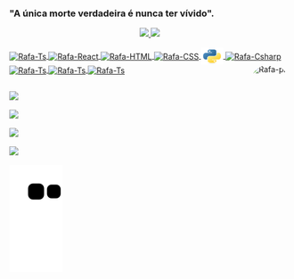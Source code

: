 ### "A única morte verdadeira é nunca ter vívido".

<div align="center">

  <a href="https://github.com/BrenoJorge">

  <img height="180em" src="https://github-readme-stats.vercel.app/api?username=BrenoJorge&show_icons=true&theme=radical&include_all_commits=true&count_private=true"/>

  <img height="100em" src="https://github-readme-stats.vercel.app/api/top-langs/?username=BrenoJorge&layout=compact&langs_count=7&theme=radical"/>

</div>

<div style="display: inline_block"><br>

 
                                                             

  <img align="center" alt="Rafa-Ts" height="30" width="40" src="https://cdn.jsdelivr.net/gh/devicons/devicon/icons/android/android-original.svg">

  <img align="center" alt="Rafa-React" height="30" width="40" src="https://cdn.jsdelivr.net/gh/devicons/devicon/icons/apple/apple-original.svg">

  <img align="center" alt="Rafa-HTML" height="30" width="40" src="https://img.icons8.com/external-justicon-lineal-color-justicon/64/000000/external-html-responsive-web-design-justicon-lineal-color-justicon.png">

  <img align="center" alt="Rafa-CSS" height="30" width="40" src="https://cdn.jsdelivr.net/gh/devicons/devicon/icons/linux/linux-original.svg">

  <img align="center" alt="Rafa-Python" height="30" width="40" src="https://raw.githubusercontent.com/devicons/devicon/master/icons/python/python-original.svg">

  <img align="center" alt="Rafa-Csharp" height="30" width="40" src="https://img.icons8.com/color/96/000000/serial-tasks.png">

  <img align="right" alt="Rafa-pic" height="150" style="border-radius:50px;" src="https://media.discordapp.net/attachments/750520517777424454/936357230591221790/desconhecido.gif"/>

  
  <img align="center" alt="Rafa-Ts" height="30" width="40" src="https://cdn.jsdelivr.net/gh/devicons/devicon/icons/java/java-original-wordmark.svg">
  
  <img align="center" alt="Rafa-Ts" height="30" width="40" src="https://img.icons8.com/external-vitaliy-gorbachev-lineal-color-vitaly-gorbachev/60/000000/external-hacker-cryptocurrency-vitaliy-gorbachev-lineal-color-vitaly-gorbachev">

  
  <img align="center" alt="Rafa-Ts" height="30" width="40" src="https://cdn.jsdelivr.net/gh/devicons/devicon/icons/windows8/windows8-original.svg">

  
  
  
  
  
  
</div>

  

  ##

 

<div> 

  <a href="https://api.whatsapp.com/send?phone=5519996023463&text=Oi, tudo bem? Peguei seu número no git hub" target="_blank"><img src="https://img.shields.io/badge/WhatsApp-25D366?style=for-the-badge&logo=whatsapp&logoColor=white" target="_blank"></a>

  <a href="https://www.instagram.com/breno_jorgee/" target="_blank"><img src="https://img.shields.io/badge/-Instagram-%23E4405F?style=for-the-badge&logo=instagram&logoColor=white" target="_blank"></h>



 <a href="https://support.discord.com/hc/en-us/profiles/1530723324802" target="_blank"><img src="https://img.shields.io/badge/Discord-7289DA?style=for-the-badge&logo=discord&logoColor=white" target="_blank"></a> 

  <a href = "mailto:brenojorge79@gmail.com"><img src="https://img.shields.io/badge/-Gmail-%23333?style=for-the-badge&logo=gmail&logoColor=white" target="_blank"></a>

 

 

  ![Snake animation](https://github.com/rafaballerini/rafaballerini/blob/output/github-contribution-grid-snake.svg)

 

</div>



















                           
                           
  

  












  



  



  
  
  

  





 








 

 


    
  

 
  
  
  
  
  
  
  
